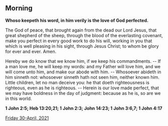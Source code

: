## Morning

**Whoso keepeth his word, in him verily is the love of God perfected.**
 
The God of peace, that brought again from the dead our Lord Jesus, that great shepherd of the sheep, through the blood of the everlasting covenant, make you perfect in every good work to do his will, working in you that which is well pleasing in his sight, through Jesus Christ; to whom be glory for ever and ever. Amen.
 
Hereby we do know that we know him, if we keep his commandments. -- If a man love me, he will keep my words: and my Father will love him, and we will come unto him, and make our abode with him. -- Whosoever abideth in him sinneth not: whosoever sinneth hath not seen him, neither known him. Little children, let no man deceive you: he that doeth righteousness is righteous, even as he is righteous. -- Herein is our love made perfect, that we may have boldness in the day of judgment: because as he is, so are we in this world.  

**1 John 2:5; Heb 13:20,21; 1 John 2:3; John 14:23; 1 John 3:6,7; 1 John 4:17**

[Friday 30-April, 2021](https://t.me/daily_light)
